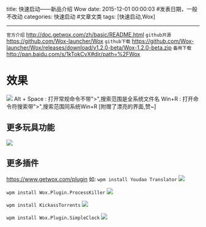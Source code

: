 title: 快速启动——新品介绍 Wow
date: 2015-12-01 00:00:03 #发表日期，一般不改动
categories: 快速启动 #文章文类 
tags: [快速启动,Wox]

---

`官方介绍` http://doc.getwox.com/zh/basic/README.html
`github开源` https://github.com/Wox-launcher/Wox
`github下载`    https://github.com/Wox-launcher/Wox/releases/download/v1.2.0-beta/Wox-1.2.0-beta.zip
`备用下载`    
http://pan.baidu.com/s/1kTokCvX#dir/path=%2FWox

# 效果
![](http://7xnbs3.com1.z0.glb.clouddn.com/15-12-1/51238957.jpg)
Alt + Space : 打开常规命令不带">",搜索范围是全系统文件名
Win+R : 打开命令符搜索带">",搜索范围同系统Win+R [附赠了漂亮的界面,赞~]

## 更多玩具功能
![](http://7xnbs3.com1.z0.glb.clouddn.com/15-12-1/61588798.jpg)

## 更多插件
https://www.getwox.com/plugin
如:
`wpm install Youdao Translator`
![](https://api.getwox.com/media/plugin/095A6AE3A254432EBBD78F05A71D4981/youdao_pre-a7a303b4-a8a1-4e04-9619-9502e65204a8.jpg)

`wpm install Wox.Plugin.ProcessKiller`
![](https://api.getwox.com/media/plugin/D2D2C23B084D411DB66EE0C79D6C2A6C/preview-c9e52ccf-7406-469f-9213-ad5f0fa80ec9.png)

`wpm install KickassTorrents`
![](https://api.getwox.com/media/plugin/13F6E017E889C82D4BAB954BB1E0D19C/preview-69cbd2d7-cac1-4fe1-a8e0-6b5bc379361c.gif)

`wpm install Wox.Plugin.SimpleClock`
![](https://api.getwox.com/media/plugin/82DA4FBBDCFC47A0B95156213A69441E/Untitled_GIF_11-11-15-1f8bbee6-8b4e-4bd8-8bad-e7d6d49391b3.gif)

<!-- more -->
